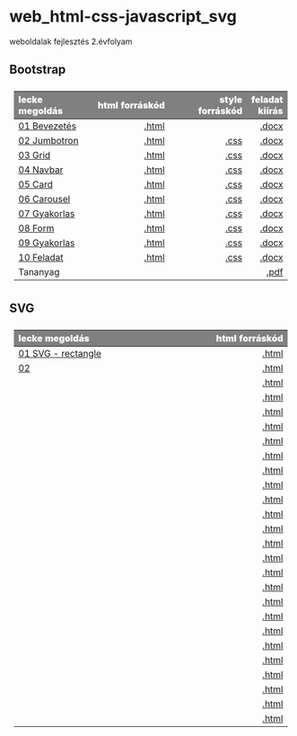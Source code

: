 # web_html-css-javascript_svg

weboldalak fejlesztés 2.évfolyam

<style>
p {
    text-align: justify;
}
    
table {
    padding: 0.5rem;
}
    
table td {
    width: 30%;
}
    
table th {
    color: snow;
    background: gray;
    font-weight: 900;
    word-wrap: break-word;
}
</style>
  
## Bootstrap

| lecke megoldás | html forráskód | style forráskód | feladat kiírás|
|:--- | ---: | ---:| ---:|
| [01 Bevezetés](Bootstrap/01%20Bevezetes/Proba/bootstrap01.html) | [.html](https://github.com/b6sics/web_html-css-javascript_svg/blob/master/Bootstrap/01%20Bevezetes/Proba/bootstrap01.html) | | [.docx](Bootstrap/01%2Bevezetes/bootstrap01%2Bevezetes.docx) |
| [02 Jumbotron](Bootstrap/02%20Fizu.hu%201%20Jumbotron/Jumbotron/bootstrap02.html) | [.html](https://github.com/b6sics/web_html-css-javascript_svg/blob/master/Bootstrap/02%20Fizu.hu%201%20Jumbotron/Jumbotron/bootstrap02.html) | [.css](https://github.com/b6sics/web_html-css-javascript_svg/blob/master/Bootstrap/02%20Fizu.hu%201%20Jumbotron/Jumbotron/bootstrap02.css) | [.docx](Bootstrap/02%20Fizu.hu%201%20Jumbotron/bootstrap02%20Fizu%201%20Jumbotron.docx) |
| [03 Grid](Bootstrap/03%20Fizu.hu%202%20Grid/fizu/bootstrap03.html) | [.html](https://github.com/b6sics/web_html-css-javascript_svg/blob/master/Bootstrap/03%20Fizu.hu%202%20Grid/fizu/bootstrap03.html) | [.css](https://github.com/b6sics/web_html-css-javascript_svg/blob/master/Bootstrap/03%20Fizu.hu%202%20Grid/fizu/bootstrap03.css) | [.docx](Bootstrap/03%20Fizu.hu%202%20Grid/Fizu2.docx) |
| [04 Navbar](Bootstrap/04%20Fizu.hu%203%20Navbar/fizu/bootstrap04.html) | [.html](https://github.com/b6sics/web_html-css-javascript_svg/blob/master/Bootstrap/04%20Fizu.hu%203%20Navbar/fizu/bootstrap04.html) | [.css](https://github.com/b6sics/web_html-css-javascript_svg/blob/master/Bootstrap/04%20Fizu.hu%203%20Navbar/fizu/bootstrap04.css) | [.docx](Bootstrap/04%20Fizu.hu%203%20Navbar/Fizu3.docx) |
| [05 Card](Bootstrap/05%20Fizu.hu%204%20Card/bootstrap05.html) | [.html](https://github.com/b6sics/web_html-css-javascript_svg/blob/master/Bootstrap/05%20Fizu.hu%204%20Card/bootstrap05.html) | [.css](https://github.com/b6sics/web_html-css-javascript_svg/blob/master/Bootstrap/05%20Fizu.hu%204%20Card/bootstrap05.html) | [.docx](Bootstrap/05%20Fizu.hu%204%20Card/Fizu4.docx) |
| [06 Carousel](Bootstrap/06%20Fizu.hu%205%20Carousel/bootstrap06.html) | [.html](https://github.com/b6sics/web_html-css-javascript_svg/blob/master/Bootstrap/06%20Fizu.hu%205%20Carousel/bootstrap06.html) | [.css](https://github.com/b6sics/web_html-css-javascript_svg/blob/master/Bootstrap/06%20Fizu.hu%205%20Carousel/bootstrap06.css) | [.docx](Bootstrap/06%20Fizu.hu%205%20Carousel/Fizu5.docx) |
| [07 Gyakorlas](Bootstrap/07%20fizu.hu%206%20Gyakorlas/bootstrap07.html) | [.html](https://github.com/b6sics/web_html-css-javascript_svg/blob/master/Bootstrap/07%20fizu.hu%206%20Gyakorlas/bootstrap07.html) | [.css](https://github.com/b6sics/web_html-css-javascript_svg/blob/master/Bootstrap/07%20fizu.hu%206%20Gyakorlas/bootstrap07.css) | [.docx](Bootstrap/07%20fizu.hu%206%20Gyakorlas/Fizu6.docx) |
| [08 Form](Bootstrap/08%20fizu.hu%207%20Form/fizu/bootstrap08.html) | [.html](https://github.com/b6sics/web_html-css-javascript_svg/blob/master/Bootstrap/08%20fizu.hu%207%20Form/fizu/bootstrap08.html) | [.css](https://github.com/b6sics/web_html-css-javascript_svg/blob/master/Bootstrap/08%20fizu.hu%207%20Form/fizu/bootstrap08.css) | [.docx](Bootstrap/08%20fizu.hu%207%20Form/Fizu7.docx) |
| [09 Gyakorlas](Bootstrap/09%20napelem%20Gyakorlas/web/napelem.html) | [.html](https://github.com/b6sics/web_html-css-javascript_svg/blob/master/Bootstrap/09%20napelem%20Gyakorlas/web/napelem.html) | [.css](https://github.com/b6sics/web_html-css-javascript_svg/blob/master/Bootstrap/09%20napelem%20Gyakorlas/web/napelem.css) | [.docx](Bootstrap/09%20napelem%20Gyakorlas/Megoldas.docx) |
| [10 Feladat](Bootstrap/F%20Feladat/haziFeladat.html) | [.html](https://github.com/b6sics/web_html-css-javascript_svg/blob/master/Bootstrap/F%20Feladat/haziFeladat.html) | [.css](https://github.com/b6sics/web_html-css-javascript_svg/blob/master/Bootstrap/F%20Feladat/haziFeladat.css) | [.docx](Bootstrap/F%20Feladat/Suti.docx) |
| Tananyag | | | [.pdf](Bootstrap/tananyag.pdf) |

## SVG

| lecke megoldás | html forráskód |
|:--- | ---: |
| [01 SVG - rectangle](SVG-2020-02-06/01%20SVG%20-%20rectangle.html) | [.html](https://github.com/b6sics/web_html-css-javascript_svg/blob/master/SVG-2020-02-06/01%20SVG%20-%20rectangle.html) |
| [02]() | [.html]() |
| [ ]() | [.html]() |
| [ ]() | [.html]() |
| [ ]() | [.html]() |
| [ ]() | [.html]() |
| [ ]() | [.html]() |
| [ ]() | [.html]() |
| [ ]() | [.html]() |
| [ ]() | [.html]() |
| [ ]() | [.html]() |
| [ ]() | [.html]() |
| [ ]() | [.html]() |
| [ ]() | [.html]() |
| [ ]() | [.html]() |
| [ ]() | [.html]() |
| [ ]() | [.html]() |
| [ ]() | [.html]() |
| [ ]() | [.html]() |
| [ ]() | [.html]() |
| [ ]() | [.html]() |
| [ ]() | [.html]() |
| [ ]() | [.html]() |
| [ ]() | [.html]() |
| [ ]() | [.html]() |
| [ ]() | [.html]() |
